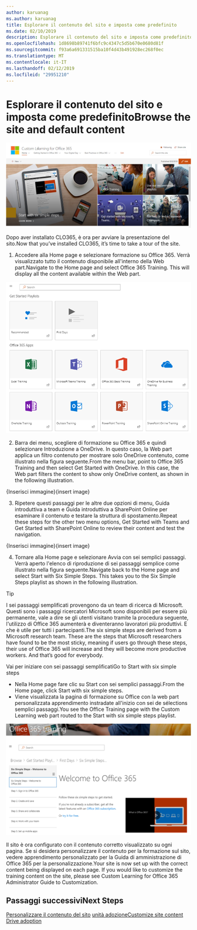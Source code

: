```yaml
---
author: karuanag
ms.author: karuanag
title: Esplorare il contenuto del sito e imposta come predefinito
ms.date: 02/10/2019
description: Esplorare il contenuto del sito e imposta come predefinito
ms.openlocfilehash: 1d8698b89741f6bfc9c4347c5d5b670e0680d81f
ms.sourcegitcommit: f93a6a691331515ba10f4d43b491928ec268f0ec
ms.translationtype: MT
ms.contentlocale: it-IT
ms.lasthandoff: 02/12/2019
ms.locfileid: "29951210"
---
```

# <a name="browse-the-site-and-default-content"></a><span data-ttu-id="81f48-103">Esplorare il contenuto del sito e imposta come predefinito</span><span class="sxs-lookup"><span data-stu-id="81f48-103">Browse the site and default content</span></span>

![Sei passaggi semplificati](media/clo365homepage.png)

<span data-ttu-id="81f48-105">Dopo aver installato CLO365, è ora per avviare la presentazione del sito.</span><span class="sxs-lookup"><span data-stu-id="81f48-105">Now that you’ve installed CLO365, it’s time to take a tour of the site.</span></span> 

1. <span data-ttu-id="81f48-p101">Accedere alla Home page e selezionare formazione su Office 365. Verrà visualizzato tutto il contenuto disponibile all'interno della Web part.</span><span class="sxs-lookup"><span data-stu-id="81f48-p101">Navigate to the Home page and select Office 365 Training. This will display all the content available within the Web part.</span></span>

![Web part](media/webpart.PNG)

2. <span data-ttu-id="81f48-p102">Barra dei menu, scegliere di formazione su Office 365 e quindi selezionare Introduzione a OneDrive. In questo caso, la Web part applica un filtro contenuto per mostrare solo OneDrive contenuto, come illustrato nella figura seguente.</span><span class="sxs-lookup"><span data-stu-id="81f48-p102">From the menu bar, point to Office 365 Training and then select Get Started with OneDrive. In this case, the Web part filters the content to show only OneDrive content, as shown in the following illustration.</span></span>

<span data-ttu-id="81f48-111">{Inserisci immagine}</span><span class="sxs-lookup"><span data-stu-id="81f48-111">{insert image}</span></span>

3. <span data-ttu-id="81f48-112">Ripetere questi passaggi per le altre due opzioni di menu, Guida introduttiva a team e Guida introduttiva a SharePoint Online per esaminare il contenuto e testare la struttura di spostamento.</span><span class="sxs-lookup"><span data-stu-id="81f48-112">Repeat these steps for the other two menu options, Get Started with Teams and Get Started with SharePoint Online to review their content and test the navigation.</span></span>

<span data-ttu-id="81f48-113">{Inserisci immagine}</span><span class="sxs-lookup"><span data-stu-id="81f48-113">{insert image}</span></span> 

4. <span data-ttu-id="81f48-p103">Tornare alla Home page e selezionare Avvia con sei semplici passaggi. Verrà aperto l'elenco di riproduzione di sei passaggi semplice come illustrato nella figura seguente.</span><span class="sxs-lookup"><span data-stu-id="81f48-p103">Navigate back to the Home page and select Start with Six Simple Steps. This takes you to the Six Simple Steps playlist as shown in the following illustration.</span></span>  

> [!TIP]
> <span data-ttu-id="81f48-p104">I sei passaggi semplificati provengono da un team di ricerca di Microsoft. Questi sono i passaggi ricercatori Microsoft sono disponibili per essere più permanente, vale a dire se gli utenti visitano tramite la procedura seguente, l'utilizzo di Office 365 aumenterà e diventeranno lavoratori più produttivi. E che è utile per tutti i partecipanti.</span><span class="sxs-lookup"><span data-stu-id="81f48-p104">The six simple steps are derived from a Microsoft research team. These are the steps that Microsoft researchers have found to be the most sticky, meaning if users go through these steps, their use of Office 365 will increase and they will become more productive workers. And that’s good for everybody.</span></span>

<span data-ttu-id="81f48-119">Vai per iniziare con sei passaggi semplificati</span><span class="sxs-lookup"><span data-stu-id="81f48-119">Go to Start with six simple steps</span></span>
- <span data-ttu-id="81f48-120">Nella Home page fare clic su Start con sei semplici passaggi.</span><span class="sxs-lookup"><span data-stu-id="81f48-120">From the Home page, click Start with six simple steps.</span></span> 
- <span data-ttu-id="81f48-121">Viene visualizzata la pagina di formazione su Office con la web part personalizzata apprendimento instradate all'inizio con sei de sélections semplici passaggi.</span><span class="sxs-lookup"><span data-stu-id="81f48-121">You see the Office Training page with the Custom Learning web part routed to the Start with six simple steps playlist.</span></span>  

![Elenco di riproduzione sei passaggi](media/clo365sixsteps.png)

<span data-ttu-id="81f48-p105">Il sito è ora configurato con il contenuto corretto visualizzato su ogni pagina. Se si desidera personalizzare il contenuto per la formazione sul sito, vedere apprendimento personalizzato per la Guida di amministrazione di Office 365 per la personalizzazione.</span><span class="sxs-lookup"><span data-stu-id="81f48-p105">Your site is now set up with the correct content being displayed on each page. If you would like to customize the training content on the site, please see Custom Learning for Office 365 Administrator Guide to Customization.</span></span> 

## <a name="next-steps"></a><span data-ttu-id="81f48-125">Passaggi successivi</span><span class="sxs-lookup"><span data-stu-id="81f48-125">Next Steps</span></span>
<span data-ttu-id="81f48-126">[Personalizzare il contenuto del sito](customization.md)
[unità adozione](driveadoption.md)</span><span class="sxs-lookup"><span data-stu-id="81f48-126">[Customize site content](customization.md)
[Drive adoption](driveadoption.md)</span></span> 
